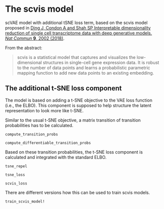 # The scvis model 

scVAE model with additional tSNE loss term, based on the scvis model proposed in [Ding J, Condon A and Shah SP Interpretable dimensionality reduction of single cell transcriptome data with deep generative models. *Nat Commun* **9**, 2002 (2018)](https://doi.org/10.1038/s41467-018-04368-5).

From the abstract: 
> scvis is a statistical model that captures and visualizes the low-dimensional structures in single-cell gene expression data. It is robust to the number of data points and learns a probabilistic parametric mapping function to add new data points to an existing embedding.

## The additional t-SNE loss component

The model is based on adding a t-SNE objective to the VAE loss function (i.e., the ELBO). This component is supposed to help structure the latent representation to look more like t-SNE. 

Similar to the usual t-SNE objective, a matrix transition of transition probabilities has to be calculated. 

```@docs
compute_transition_probs
```

```@docs
compute_differentiable_transition_probs
```

Based on these transition probabilities, the t-SNE loss component is calculated and integrated with the standard ELBO. 

```@docs
tsne_repel
```

```@docs
tsne_loss
```

```@docs
scvis_loss
```

There are different versions how this can be used to train scvis models. 

```@docs
train_scvis_model!
```
